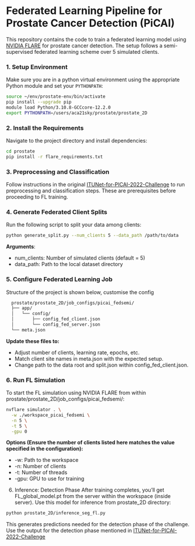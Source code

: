 
# Federated Learning Pipeline for Prostate Cancer Detection (PiCAI)

This repository contains the code to train a federated learning model using [NVIDIA FLARE](https://github.com/NVIDIA/NVFlare) for prostate cancer detection. The setup follows a semi-supervised federated learning scheme over 5 simulated clients.

### 1. Setup Environment
Make sure you are in a python virtual environment using the appropriate Python module and set your `PYTHONPATH`:

```bash
source ~/env/prostate-env/bin/activate
pip install --upgrade pip
module load Python/3.10.8-GCCcore-12.2.0
export PYTHONPATH=/users/aca21sky/prostate/prostate_2D
```

### 2. Install the Requirements
Navigate to the project directory and install dependencies:
```bash
cd prostate
pip install -r flare_requirements.txt
```
### 3. Preprocessing and Classification
Follow instructions in the original [ITUNet-for-PICAI-2022-Challenge](https://github.com/Yukiya-Umimi/ITUNet-for-PICAI-2022-Challenge/tree/main) to run preprocessing and classification steps. These are prerequisites before proceeding to FL training.

### 4. Generate Federated Client Splits
Run the following script to split your data among clients:
```bash
python generate_split.py --num_clients 5 --data_path /path/to/data
```
**Arguments**:
- num_clients: Number of simulated clients (default = 5)
- data_path: Path to the local dataset directory

### 5. Configure Federated Learning Job
Structure of the project is shown below, customise the config 
```bash
  prostate/prostate_2D/job_configs/picai_fedsemi/
  ├── app/
  │   └── config/
  │       ├── config_fed_client.json
  │       └── config_fed_server.json
  └── meta.json
```
**Update these files to:**
- Adjust number of clients, learning rate, epochs, etc.
- Match client site names in meta.json with the expected setup.
- Change path to the data root and split.json within config_fed_client.json.

### 6. Run FL Simulation
To start the FL simulation using NVIDIA FLARE from within prostate/prostate_2D/job_configs/picai_fedsemi/:
```bash
nvflare simulator . \
  -w ./workspace_picai_fedsemi \
  -n 5 \
  -t 5 \
  -gpu 0
```

**Options (Ensure the number of clients listed here matches the value specified in the configuration):**
- -w: Path to the workspace
- -n: Number of clients
- -t: Number of threads
- -gpu: GPU to use for training

6. Inference: Detection Phase
After training completes, you’ll get FL_global_model.pt from the server within the workspace (inside server). Use this model for inference from prostate_2D directory:
```bash
python prostate_2D/inference_seg_fl.py
```
This generates predictions needed for the detection phase of the challenge. Use the output for the detection phase mentioned in [ITUNet-for-PICAI-2022-Challenge](https://github.com/Yukiya-Umimi/ITUNet-for-PICAI-2022-Challenge/tree/main/segmentation)
